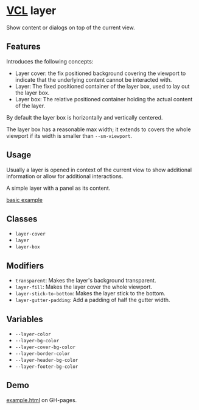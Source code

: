 # [VCL](https://vcl.github.io/) layer

Show content or dialogs on top of the current view.

## Features

Introduces the following concepts:

- Layer cover: the fix positioned background covering the viewport to indicate
  that the underlying content cannot be interacted with.
- Layer: The fixed positioned container of the layer box, used to lay out the
  layer box.
- Layer box: The relative positioned container holding the actual content of
  the layer.

By default the layer box is horizontally and vertically centered.

The layer box has a reasonable max width; it
extends to covers the whole viewport if its width
is smaller than `--sm-viewport`.

## Usage

Usually a layer is opened in context of the current view to show additional
information or allow for additional interactions.

A simple layer with a panel as its content.

[basic example](/demo/example.html)

## Classes

- `layer-cover`
- `layer`
- `layer-box`

## Modifiers

- `transparent`: Makes the layer's background transparent.
- `layer-fill`: Makes the layer cover the whole viewport.
- `layer-stick-to-bottom`: Makes the layer stick to the bottom.
- `layer-gutter-padding`: Add a padding of half the gutter width.

## Variables

- `--layer-color`
- `--layer-bg-color`
- `--layer-cover-bg-color`
- `--layer-border-color`
- `--layer-header-bg-color`
- `--layer-footer-bg-color`

## Demo

[example.html](/demo/example.html) on GH-pages.

